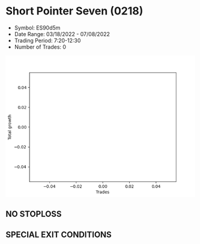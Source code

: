 # Short Pointer Seven (0218) 
- Symbol: ES90d5m
- Date Range: 03/18/2022 - 07/08/2022
- Trading Period: 7:20-12:30
- Number of Trades: 0

![Plot](ShortPointerSeven(0218)ES90d5m.png)
## NO STOPLOSS









## SPECIAL EXIT CONDITIONS 
